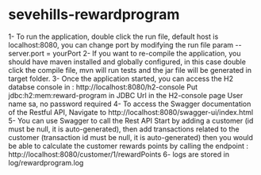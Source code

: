 # sevehills-rewardprogram

1- To run the application, double click the run file, default host is localhost:8080, you can change port by modifying the run file param --server.port = yourPort 
2- If you want to re-compile the application, you should have maven installed and globally configured, in this case double click the compile file, mvn will run tests and the jar file will be generated in target folder. 
3- Once the application started, you can access the H2 databse console in : http://localhost:8080/h2-console Put jdbc:h2:mem:reward-program in JDBC Url in the H2-console page User name sa, no password required 
4- To access the Swagger documentation of the Restful API, Navigate to http://localhost:8080/swagger-ui/index.html 
5- You can use Swagger to call the Rest API Start by adding a customer (id must be null, it is auto-generated), then add transactions related to the customer (transaction id must be null, it is auto-generated) then you would be able to calculate the customer rewards points by calling the endpoint : http://localhost:8080/customer/1/rewardPoints 
6- logs are stored in log/rewardprogram.log
